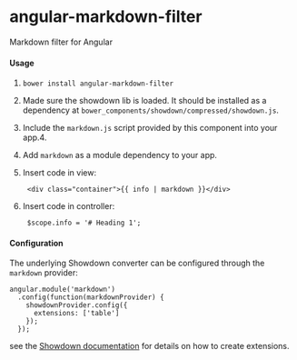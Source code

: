 angular-markdown-filter
=======================

Markdown filter for Angular

#### Usage

1. `bower install angular-markdown-filter`
2. Made sure the showdown lib is loaded. It should be installed as a dependency at `bower_components/showdown/compressed/showdown.js`.
3. Include the `markdown.js` script provided by this component into your app.4. 
4. Add `markdown` as a module dependency to your app.
5. Insert code in view:

        <div class="container">{{ info | markdown }}</div>

6. Insert code in controller:

        $scope.info = '# Heading 1';

#### Configuration

The underlying Showdown converter can be configured through the `markdown` provider:

    angular.module('markdown')
      .config(function(markdownProvider) {
        showdownProvider.config({
          extensions: ['table']
        });
      });
      
see the [Showdown documentation](https://github.com/showdownjs/showdown#creating-markdown-extensions)
for details on how to create extensions.
